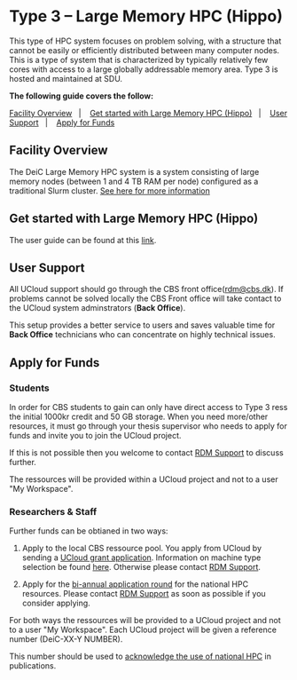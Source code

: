 # Type 3 – Large Memory HPC (Hippo)

This type of HPC system focuses on problem solving, with a structure that cannot be easily or efficiently distributed between many computer nodes. This is a type of system that is characterized by typically relatively few cores with access to a large globally addressable memory area. 
Type 3 is hosted and maintained at SDU. 

**The following guide covers the follow:**

[Facility Overview](https://github.com/CBS-HPC/.github/blob/main/profile/Hippo.md#facility-overview) &nbsp;&nbsp;| &nbsp;&nbsp;
[Get started with Large Memory HPC (Hippo)](https://github.com/CBS-HPC/.github/blob/main/profile/Hippo.md#get-started-with-large-memory-hpc-hippo) &nbsp;&nbsp;| &nbsp;&nbsp;
[User Support](https://github.com/CBS-HPC/.github/blob/main/profile/Hippo.md#user-support) &nbsp;&nbsp;| &nbsp;&nbsp;
[Apply for Funds](https://github.com/CBS-HPC/.github/blob/main/profile/Hippo.md#apply-for-funds)

## Facility Overview

The DeiC Large Memory HPC system is a system consisting of large memory nodes (between 1 and 4 TB RAM per node) configured as a traditional Slurm cluster. [See here for more information](https://cloud.sdu.dk/app/providers/detailed/hippo)

## Get started with Large Memory HPC (Hippo)

The user guide can be found at this [link](https://docs.hpc-type3.sdu.dk/).

## User Support

All UCloud support should go through the CBS front office(rdm@cbs.dk). If problems cannot be solved locally the CBS Front office will take contact to the UCloud system adminstrators (**Back Office**). 

This setup provides a better service to users and saves valuable time for **Back Office** technicians who can concentrate on highly technical issues.

## Apply for Funds

### Students
In order for CBS students to gain  can only have direct access to Type 3 ress the initial 1000kr credit and 50 GB storage. When you need more/other resources, it must go through your thesis supervisor who needs to apply for funds and invite you to join the UCloud project. 

If this is not possible then you welcome to contact [RDM Support](rdm@cbs.dk) to discuss further.

The ressources will be provided within a UCloud project and not to a user "My Workspace".

### Researchers & Staff

Further funds can be obtianed in two ways: 

1. Apply to the local CBS ressource pool. You apply from UCloud by sending a [UCloud grant application](https://github.com/CBS-HPC/.github/blob/main/profile/GrantApp.md). Information on machine type selection be found [here](https://github.com/CBS-HPC/.github/blob/main/profile/MachineType.md). Otherwise please contact [RDM Support](rdm@cbs.dk).

2. Apply for the [bi-annual application round](https://www.deic.dk/en/supercomputing/Apply-for-HPC-resources) for the national HPC resources. Please contact [RDM Support](rdm@cbs.dk) as soon as possible if you consider applying.

For both ways the ressources will be provided to a UCloud project and not to a user "My Workspace". Each UCloud project will be given a reference number (DeiC-XX-Y NUMBER).

This number should be used to [acknowledge the use of national HPC](https://www.deic.dk/en/Supercomputing/Instructions-and-Guides/Remember-to-acknowledge-the-use-of-national-hpc) in publications.
